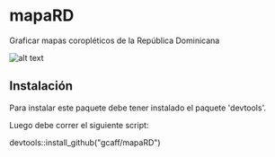 # mapaRD
Graficar mapas coropléticos de la República Dominicana

![alt text][imagen]

[imagen]: https://raw.githubusercontent.com/gcaff/mapaRD/master/vignettes/images/municipal.png "Mapa cloroplético"

## Instalación

Para instalar este paquete debe tener instalado el paquete 'devtools'.

Luego debe correr el siguiente script:

devtools::install_github("gcaff/mapaRD")
